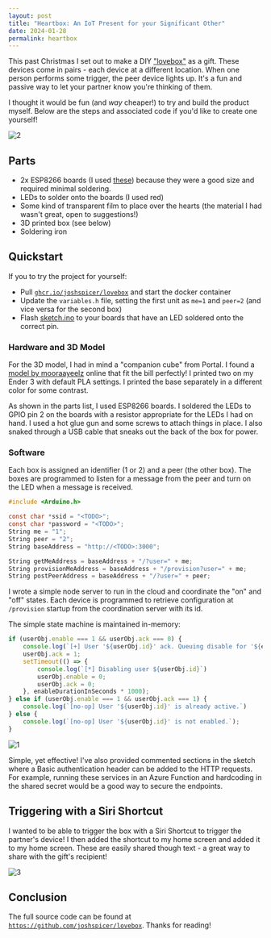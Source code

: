 ```yaml
---
layout: post
title: "Heartbox: An IoT Present for your Significant Other"
date: 2024-01-28
permalink: heartbox
---
```


This past Christmas I set out to make a DIY ["lovebox"](https://sos.lovebox.love/hc/en-us/articles/360019948231-What-is-the-Lovebox-) as a gift. These devices come in pairs - each device at a different location.  When one person performs some trigger, the peer device lights up. It's a fun and passive way to let your partner know you're thinking of them.

I thought it would be fun (and _way_ cheaper!) to try and build the product myself. Below are the steps and associated code if you'd like to create one yourself!

![2]({{site.url}}/assets/resources-heartbox/2.jpg)


## Parts

- 2x ESP8266 boards (I used [these](https://www.amazon.com/gp/product/B081PX9YFV/ref=ppx_yo_dt_b_search_asin_title)) because they were a good size and required minimal soldering.
- LEDs to solder onto the boards (I used red)
- Some kind of transparent film to place over the hearts (the material I had wasn't great, open to suggestions!)
- 3D printed box (see below)
- Soldering iron
 
## Quickstart

If you to try the project for yourself:

- Pull [`ghcr.io/joshspicer/lovebox`](https://github.com/joshspicer/lovebox/pkgs/container/lovebox) and start the docker container
- Update the `variables.h` file, setting the first unit as `me=1` and `peer=2` (and vice versa for the second box)
- Flash [sketch.ino](https://github.com/joshspicer/lovebox/blob/main/lovebox.ino) to your boards that have an LED soldered onto the correct pin.

### Hardware and 3D Model

For the 3D model, I had in mind a "companion cube" from Portal. I found a [model by mooraayeelz](https://www.thingiverse.com/thing:5186012) online that fit the bill perfectly!  I printed two on my Ender 3 with default PLA settings.  I printed the base separately in a different color for some contrast.

As shown in the parts list, I used ESP8266 boards. I soldered the LEDs to GPIO pin 2 on the boards with a resistor appropriate for the LEDs I had on hand.  I used a hot glue gun and some screws to attach things in place.  I also snaked through a USB cable that sneaks out the back of the box for power.

### Software

Each box is assigned an identifier (1 or 2) and a peer (the other box).  The boxes are programmed to listen for a message from the peer and turn on the LED when a message is received.

```c
#include <Arduino.h>

const char *ssid = "<TODO>";
const char *password = "<TODO>";
String me = "1";
String peer = "2";
String baseAddress = "http://<TODO>:3000";

String getMeAddress = baseAddress + "/?user=" + me;
String provisionMeAddress = baseAddress + "/provision?user=" + me;
String postPeerAddress = baseAddress + "/?user=" + peer;
```

I wrote a simple node server to run in the cloud and coordinate the "on" and "off" states.  Each device is programmed to retrieve configuration at `/provision` startup from the coordination server with its id.

The simple state machine is maintained in-memory:
```js
if (userObj.enable === 1 && userObj.ack === 0) {
    console.log(`[+] User '${userObj.id}' ack. Queuing disable for '${enableDurationInSeconds}' seconds.`);
    userObj.ack = 1;
    setTimeout(() => {
        console.log(`[*] Disabling user ${userObj.id}`)
        userObj.enable = 0;
        userObj.ack = 0;
    }, enableDurationInSeconds * 1000);
} else if (userObj.enable === 1 && userObj.ack === 1) {
    console.log(`[no-op] User '${userObj.id}' is already active.`)
} else {
    console.log(`[no-op] User '${userObj.id}' is not enabled.`);
} 
```

![1]({{site.url}}/assets/resources-heartbox/1.jpg)


Simple, yet effective!  I've also provided commented sections in the sketch where a Basic authentication header can be added to the HTTP requests.  For example, running these services in an Azure Function and hardcoding in the shared secret would be a good way to secure the endpoints.

## Triggering with a Siri Shortcut

I wanted to be able to trigger the box with a Siri Shortcut to trigger the partner's device! I then added the shortcut to my home screen and added it to my home screen. These are easily shared though text - a great way to share with the gift's recipient!

![3]({{site.url}}/assets/resources-heartbox/3.jpg)


## Conclusion

The full source code can be found at [`https://github.com/joshspicer/lovebox`](https://github.com/joshspicer/lovebox). Thanks for reading!